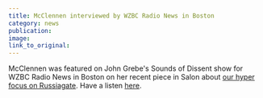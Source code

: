 ```yaml
---
title: McClennen interviewed by WZBC Radio News in Boston
category: news
publication:
image:
link_to_original:
---
```


McClennen was featured on John Grebe's Sounds of Dissent show for WZBC Radio News in Boston on her recent piece in Salon about [our hyper focus on Russiagate](https://www.salon.com/2018/02/17/stop-obsessing-over-russia-election-scandal/). Have a listen [here](http://zbconline.com/wzbc-2018-02-24-12-00.m3u).